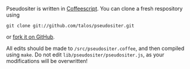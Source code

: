 Pseudositer is written in [Coffeescript](http://jashkenas.github.com/coffee-script/).  You can clone a fresh respository using

`git clone git://github.com/talos/pseudositer.git`

or [fork it on GitHub](http://www.github.com/talos/pseudositer).

All edits should be made to `/src/pseudositer.coffee`, and then compiled using `make`.  Do not edit `lib/pseudositer/pseudositer.js`, as your modifications will be overwritten!